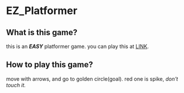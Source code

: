# EZ_Platformer
## What is this game?
this is an ___EASY___ platformer game. you can play this at [LINK](dank314.github.io/EZ_Platformer).
## How to play this game?
move with arrows, and go to golden circle(goal). red one is spike, _don't touch it._
